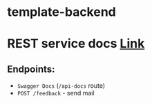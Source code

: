 # template-backend

# REST service docs [Link](https://template-backed-app.herokuapp.com/api-docs/)

## Endpoints:

- `Swagger Docs` (`/api-docs` route)
- `POST /feedback` - send mail


